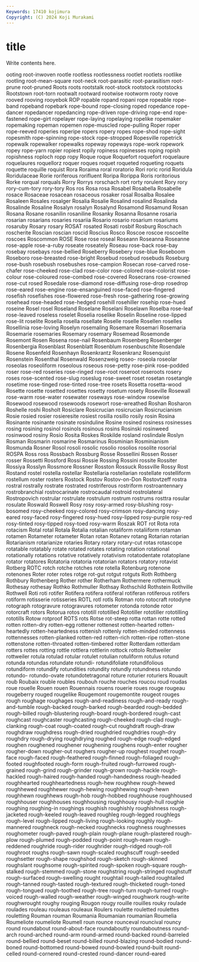```yaml
---
Keywords: 17410 kojimura
Copyright: (C) 2024 Koji Murakami
---
```


# title

Write contents here.



ooting root-inwoven rootle rootless rootlessness rootlet rootlets rootlike rootling root-mean-square
root-neck root-parasitic root-parasitism root-prune root-pruned Roots roots rootstalk root-stock rootstock
rootstocks Rootstown root-torn rootwalt rootward rootwise rootworm rooty roove rooved
rooving rooyebok ROP ropable ropand ropani rope ropeable rope-band ropeband
ropebark rope-bound rope-closing roped ropedance rope-dancer ropedancer ropedancing rope-driven rope-driving
rope-end rope-fastened rope-girt ropelayer rope-laying ropelaying ropelike ropemaker ropemaking ropeman
ropemen rope-muscled rope-pulling Roper roper rope-reeved roperies roperipe ropers ropery
ropes rope-shod rope-sight ropesmith rope-spinning rope-stock rope-stropped Ropesville ropetrick ropewalk
ropewalker ropewalks ropeway ropeways rope-work ropework ropey rope-yarn ropier ropiest
ropily ropiness ropinesses roping ropish ropishness roploch ropp ropy Roque
roque Roquefort roquefort roquelaure roquelaures roquellorz roquer roques roquet roqueted
roqueting roquets roquette roquille roquist Rora Roraima roral roratorio Rori
roric rorid Roridula Roridulaceae Rorie roriferous rorifluent Roripa Rorippa Roris
roritorious Rorke rorqual rorquals Rorry Rorrys rorschach rort rorty rorulent
Rory rory rory-cum-tory rory-tory Ros ros Rosa rosa Rosabel Rosabella
Rosabelle rosace Rosaceae rosacean rosaceous rosaker rosal Rosalba Rosalee Rosaleen
Rosales rosalger Rosalia Rosalie Rosalind rosalind Rosalinda Rosalinde Rosaline Rosalyn
rosalyn Rosalynd Rosamond Rosamund Rosan Rosana Rosane rosanilin rosaniline Rosanky
Rosanna Rosanne rosaria rosarian rosarians rosaries rosariia Rosario rosario rosarium
rosariums rosaruby Rosary rosary ROSAT rosated Rosati rosbif Rosburg Roschach
roscherite Roscian roscian roscid Roscius Rosco Roscoe roscoe roscoelite roscoes
Roscommon ROSE Rose rose roseal Roseann Roseanna Roseanne rose-apple rose-a-ruby
roseate roseately Roseau rose-back rose-bay rosebay rosebays rose-bellied Roseberry Rosebery
rose-blue Roseboom Roseboro rose-breasted rose-bright Rosebud rosebud rosebuds Roseburg rose-bush
rosebush rosebushes rose-campion Rosecan rose-carved rose-chafer rose-cheeked rose-clad rose-color rose-colored
rose-colorist rose-colour rose-coloured rose-combed rose-covered Rosecrans rose-crowned rose-cut rosed Rosedale
rose-diamond rose-diffusing rose-drop rosedrop rose-eared rose-engine rose-ensanguined rose-faced rose-fingered rosefish
rosefishes rose-flowered rose-fresh rose-gathering rose-growing rosehead rose-headed rose-hedged rosehill rosehiller
rosehip rose-hued roseine Rosel rosel Roseland Roselane Roselani Roselawn Roselba
rose-leaf rose-leaved roseless roselet Roselia roselike Roselin Roseline rose-lipped rose-lit
roselite Rosella rosella rosellate Roselle roselle Rosellen roselles Rosellinia rose-loving
Roselyn rosemaling Rosemare Rosemari Rosemaria Rosemarie rosemaries Rosemary rosemary Rosemead
Rosemonde Rosemont Rosen Rosena rose-nail Rosenbaum Rosenberg Rosenberger Rosenbergia Rosenblast
Rosenblatt Rosenblum rosenbuschite Rosendale Rosene Rosenfeld Rosenhayn Rosenkrantz Rosenkranz Rosenquist
Rosenstein Rosenthal Rosenwald Rosenzweig roseo- roseola roseolar roseolas roseoliform roseolous
roseous rose-petty rose-pink rose-podded roser rose-red roseries rose-ringed rose-root roseroot
roseroots rosery roses rose-scented rose-slug roseslug rose-sweet roset rosetan rosetangle
rosetime rose-tinged rose-tinted rose-tree rosets Rosetta rosetta-wood Rosette rosette rosetted
rosettes rosetty rosetum rosety Roseville Rosewall rose-warm rose-water rosewater roseways
rose-window rosewise Rosewood rosewood rosewoods rosewort rose-wreathed Roshan Rosharon Roshelle
roshi Rosholt Rosiclare Rosicrucian rosicrucian Rosicrucianism Rosie rosied rosier rosieresite
rosiest rosilla rosillo rosily rosin Rosina Rosinante rosinante rosinate rosinduline
Rosine rosined rosiness rosinesses rosing rosining rosinol rosinols rosinous rosins
Rosinski rosinweed rosinwood rosiny Rosio Rosita Roskes Roskilde rosland roslindale
Roslyn Rosman Rosmarin rosmarine Rosmarinus Rosminian Rosminianism Rosmunda Rosner Rosol
rosoli rosolic rosolio rosolios rosolite rosorial ROSPA Ross ross Rossbach
Rossburg Rosse Rossellini Rossen Rosser rosser Rossetti Rossford Rossi Rossie
Rossing Rossini rossite Rossiter Rossiya Rosslyn Rossmore Rossner Rosston Rossuck
Rossville Rossy Rost Rostand rostel rostella rostellar Rostellaria rostellarian rostellate
rostelliform rostellum roster rosters Rostock Rostov Rostov-on-Don Rostovtzeff rostra rostral
rostrally rostrate rostrated rostriferous rostriform rostroantennary rostrobranchial rostrocarinate rostrocaudal rostroid
rostrolateral Rostropovich rostrular rostrulate rostrulum rostrum rostrums rosttra rosular rosulate
Roswald Roswell Rosy rosy rosy-armed rosy-blushing rosy-bosomed rosy-cheeked rosy-colored rosy-crimson
rosy-dancing rosy-eared rosy-faced rosy-fingered rosy-hued rosy-lipped rosy-purple rosy-red rosy-tinted rosy-tipped
rosy-toed rosy-warm Roszak ROT rot Rota rota rotacism Rotal rotal
Rotala Rotalia rotalian rotaliform rotaliiform rotaman rotamen Rotameter rotameter Rotan
rotan Rotanev rotang Rotarian rotarian Rotarianism rotarianize rotaries Rotary rotary
rotary-cut rotas rotascope rotatable rotatably rotate rotated rotates rotating rotation
rotational rotationally rotations rotative rotatively rotativism rotatodentate rotatoplane rotator rotatores
Rotatoria rotatoria rotatorian rotators rotatory rotavist Rotberg ROTC rotch rotche
rotches rote rotella Rotenburg rotenone rotenones Roter roter rotes rotge
rot-gut rotgut rotguts Roth Rothberg Rothbury Rothenberg Rother rother Rotherham
Rothermere rothermuck Rothesay rothesay Rothko Rothmuller Rothsay Rothschild Rothstein Rothville
Rothwell Roti roti rotifer Rotifera rotifera rotiferal rotiferan rotiferous rotifers
rotiform rotisserie rotisseries ROTL rotl rotls Rotman roto rotocraft rotodyne
rotograph rotogravure rotogravures rotometer rotonda rotonde rotor rotorcraft rotors Rotorua
rotos rototill rototilled Rototiller rototiller rototilling rototills Rotow rotproof ROTS
rots Rotse rot-steep rotta rottan rotte rotted rotten rotten-dry rotten-egg
rottener rottenest rotten-hearted rotten-heartedly rotten-heartedness rottenish rottenly rotten-minded rottenness rottennesses
rotten-planked rotten-red rotten-rich rotten-ripe rotten-stone rottenstone rotten-throated rotten-timbered rotter Rotterdam
rotterdam rotters rottes rotting rottle rottlera rottlerin rottock rottolo Rottweiler
rottweiler rotula rotulad rotular rotulet rotulian rotuliform rotulus rotund rotunda
rotundas rotundate rotundi- rotundifoliate rotundifolious rotundiform rotundify rotundities rotundity rotundly
rotundness rotundo rotundo- rotundo-ovate rotundotetragonal roture roturier roturiers Rouault roub
Roubaix rouble roubles roubouh rouche rouches roucou roud roudas roue
rouelle Rouen rouen Rouennais rouens rouerie roues rouge rougeau rougeberry
rouged rougelike Rougemont rougemontite rougeot rouges rough roughage roughages rough-and-readiness
rough-and-ready rough-and-tumble rough-backed rough-barked rough-bearded rough-bedded rough-billed rough-blustering rough-board rough-bordered
rough-cast roughcast roughcaster roughcasting rough-cheeked rough-clad rough-clanking rough-coat rough-coated rough-cut
roughdraft rough-draw roughdraw roughdress rough-dried roughdried roughdries rough-dry roughdry rough-drying
roughdrying roughed rough-edge rough-edged roughen roughened roughener roughening roughens rough-enter
rougher rougher-down rougher-out roughers rougher-up roughest roughet rough-face rough-faced rough-feathered
rough-finned rough-foliaged rough-footed roughfooted rough-form rough-fruited rough-furrowed rough-grained rough-grind rough-grinder
rough-grown rough-hackle rough-hackled rough-haired rough-handed rough-handedness rough-headed roughhearted roughheartedness rough-hew
roughhew rough-hewed roughhewed roughhewer rough-hewing roughhewing rough-hewn roughhewn roughhews rough-hob
rough-hobbed roughhouse roughhoused roughhouser roughhouses roughhousing roughhousy rough-hull roughie roughing
roughing-in roughings roughish roughishly roughishness rough-jacketed rough-keeled rough-leaved roughleg rough-legged
roughlegs rough-level rough-lipped rough-living rough-looking roughly rough-mannered roughneck rough-necked roughnecks
roughness roughnesses roughometer rough-paved rough-plain rough-plane rough-plastered rough-plow rough-plumed rough-podded
rough-point rough-ream rough-reddened roughride rough-rider roughrider rough-ridged rough-roll roughroot roughs
rough-sawn rough-scaled roughscuff rough-seeded roughsetter rough-shape roughshod rough-sketch rough-skinned roughslant
roughsome rough-spirited rough-spoken rough-square rough-stalked rough-stemmed rough-stone roughstring rough-stringed roughstuff
rough-surfaced rough-swelling rought roughtail rough-tailed roughtailed rough-tanned rough-tasted rough-textured rough-thicketed
rough-toned rough-tongued rough-toothed rough-tree rough-turn rough-turned rough-voiced rough-walled rough-weather rough-winged
roughwork rough-write roughwrought roughy rouging Rougon rougy rouille rouilles rouky
roulade roulades rouleau rouleaus rouleaux Roulers roulette rouletted roulettes rouletting
Rouman rouman Roumania Roumanian roumanian Roumelia Roumeliote roumeliote Roumell roun
rounce rounceval rouncival rouncy round roundabout round-about-face roundaboutly roundaboutness round-arch
round-arched round-arm round-armed round-backed round-barreled round-bellied round-beset round-billed round-blazing round-bodied
round-boned round-bottomed round-bowed round-bowled round-built round-celled round-cornered round-crested round-dancer round-eared
